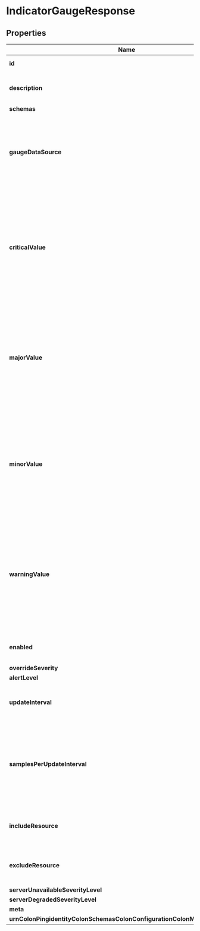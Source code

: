 

# IndicatorGaugeResponse


## Properties

| Name | Type | Description | Notes |
|------------ | ------------- | ------------- | -------------|
|**id** | **String** | Name of the Gauge |  |
|**description** | **String** | A description for this Gauge |  [optional] |
|**schemas** | **List&lt;EnumindicatorGaugeSchemaUrn&gt;** |  |  |
|**gaugeDataSource** | **String** | Specifies the source of data to use in determining this Indicator Gauge&#39;s severity and status. |  |
|**criticalValue** | **String** | A regular expression pattern that is used to determine whether the current monitored value indicates this gauge&#39;s severity should be critical. |  [optional] |
|**majorValue** | **String** | A regular expression pattern that is used to determine whether the current monitored value indicates this gauge&#39;s severity will be &#39;major&#39;. |  [optional] |
|**minorValue** | **String** | A regular expression pattern that is used to determine whether the current monitored value indicates this gauge&#39;s severity will be &#39;minor&#39;. |  [optional] |
|**warningValue** | **String** | A regular expression pattern that is used to determine whether the current monitored value indicates this gauge&#39;s severity will be &#39;warning&#39;. |  [optional] |
|**enabled** | **Boolean** | Indicates whether this Gauge is enabled. |  |
|**overrideSeverity** | **EnumgaugeOverrideSeverityProp** |  |  [optional] |
|**alertLevel** | **EnumgaugeAlertLevelProp** |  |  [optional] |
|**updateInterval** | **String** | The frequency with which this Gauge is updated. |  [optional] |
|**samplesPerUpdateInterval** | **Integer** | Indicates the number of times the monitor data source value will be collected during the update interval. |  [optional] |
|**includeResource** | **List&lt;String&gt;** | Specifies set of resources to be monitored. |  [optional] |
|**excludeResource** | **List&lt;String&gt;** | Specifies resources to exclude from being monitored. |  [optional] |
|**serverUnavailableSeverityLevel** | **EnumgaugeServerUnavailableSeverityLevelProp** |  |  [optional] |
|**serverDegradedSeverityLevel** | **EnumgaugeServerDegradedSeverityLevelProp** |  |  [optional] |
|**meta** | [**MetaMeta**](MetaMeta.md) |  |  [optional] |
|**urnColonPingidentityColonSchemasColonConfigurationColonMessagesColon20** | [**MetaUrnPingidentitySchemasConfigurationMessages20**](MetaUrnPingidentitySchemasConfigurationMessages20.md) |  |  [optional] |



